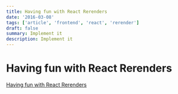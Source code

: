 ```yaml
---
title: Having fun with React Rerenders
date: '2016-03-08'
tags: ['article', 'frontend', 'react', 'rerender']
draft: false
summary: Implement it
description: Implement it
---
```


# Having fun with React Rerenders

[Having fun with React Rerenders](https://medium.com/swlh/having-fun-with-reacts-renderer-be15b39c4556)